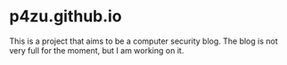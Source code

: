 # p4zu.github.io

This is a project that aims to be a computer security blog. The blog is not very full for the moment, but I am working on it.
